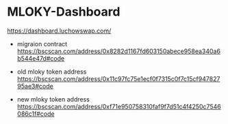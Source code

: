# MLOKY-Dashboard

https://dashboard.luchowswap.com/

- migraion contract  
https://bscscan.com/address/0x8282d1167fd603150abece958ea340a6b544e47d#code  

- old mloky token address  
https://bscscan.com/address/0x11c97fc75e1ecf0f7315c0f7c15cf94782795ae3#code

- new mloky token address  
https://bscscan.com/address/0xf71e950758310faf9f7d51c4f4250c7546086c1f#code  